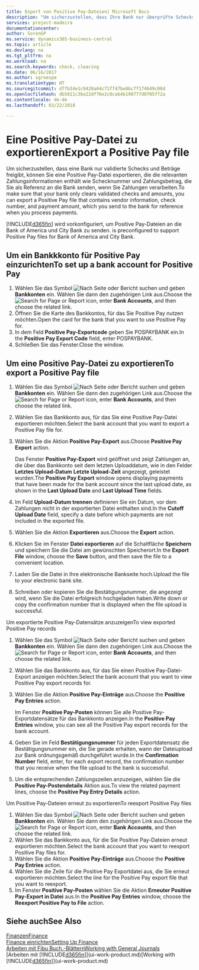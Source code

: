 ```yaml
---
title: Export von Positive Pay-Dateien| Microsoft Docs
description: "Um sicherzustellen, dass Ihre Bank nur überprüfte Schecks und Beträge freigibt, können Sie ihr eine Positive Pay Datei senden, die die Daten für Kreditoren, Schecks und Zahlungsinformationen enthält."
services: project-madeira
documentationcenter: 
author: SorenGP
ms.service: dynamics365-business-central
ms.topic: article
ms.devlang: na
ms.tgt_pltfrm: na
ms.workload: na
ms.search.keywords: check, clearing
ms.date: 06/16/2017
ms.author: sgroespe
ms.translationtype: HT
ms.sourcegitcommit: d7fb34e1c9428a64c71ff47be8bcff174649c00d
ms.openlocfilehash: db5811c3ba22df76e2c0cab4b190777d0705f72a
ms.contentlocale: de-de
ms.lasthandoff: 03/22/2018

---
```

# <a name="export-a-positive-pay-file"></a><span data-ttu-id="2b3b9-103">Eine Positive Pay-Datei zu exportieren</span><span class="sxs-lookup"><span data-stu-id="2b3b9-103">Export a Positive Pay file</span></span>
<span data-ttu-id="2b3b9-104">Um sicherzustellen, dass eine Bank nur validierte Schecks und Beträge freigibt, können Sie eine Positive Pay-Datei exportieren, die die relevanten Zahlungsinformationen enthält wie Schecknummer und Zahlungsbetrag, die Sie als Referenz an die Bank senden, wenn Sie Zahlungen verarbeiten.</span><span class="sxs-lookup"><span data-stu-id="2b3b9-104">To make sure that your bank only clears validated checks and amounts, you can export a Positive Pay file that contains vendor information, check number, and payment amount, which you send to the bank for reference when you process payments.</span></span>

[!INCLUDE[d365fin](includes/d365fin_md.md)]<span data-ttu-id="2b3b9-105"> wird vorkonfiguriert, um Positive Pay-Dateien an die Bank of America und City Bank zu senden.</span><span class="sxs-lookup"><span data-stu-id="2b3b9-105"> is preconfigured to support Positive Pay files for Bank of America and City Bank.</span></span>

## <a name="to-set-up-a-bank-account-for-positive-pay"></a><span data-ttu-id="2b3b9-106">Um ein Bankkkonto für Positive Pay einzurichten</span><span class="sxs-lookup"><span data-stu-id="2b3b9-106">To set up a bank account for Positive Pay</span></span>
1. <span data-ttu-id="2b3b9-107">Wählen Sie das Symbol ![Nach Seite oder Bericht suchen](media/ui-search/search_small.png "Nach Seite oder Bericht suchen") und geben **Bankkonten** ein. Wählen Sie dann den zugehörigen Link aus.</span><span class="sxs-lookup"><span data-stu-id="2b3b9-107">Choose the ![Search for Page or Report](media/ui-search/search_small.png "Search for Page or Report icon") icon, enter **Bank Accounts**, and then choose the related link.</span></span>
2. <span data-ttu-id="2b3b9-108">Öffnen Sie die Karte des Bankkontos, für das Sie Positive Pay nutzen möchten.</span><span class="sxs-lookup"><span data-stu-id="2b3b9-108">Open the card for the bank that you want to use Positive Pay for.</span></span>
3. <span data-ttu-id="2b3b9-109">In dem Feld **Positive Pay-Exportcode** geben Sie POSPAYBANK ein.</span><span class="sxs-lookup"><span data-stu-id="2b3b9-109">In the **Positive Pay Export Code** field, enter POSPAYBANK.</span></span>
4. <span data-ttu-id="2b3b9-110">Schließen Sie das Fenster.</span><span class="sxs-lookup"><span data-stu-id="2b3b9-110">Close the window.</span></span>

## <a name="to-export-a-positive-pay-file"></a><span data-ttu-id="2b3b9-111">Um eine Positive Pay-Datei zu exportieren</span><span class="sxs-lookup"><span data-stu-id="2b3b9-111">To export a Positive Pay file</span></span>
1. <span data-ttu-id="2b3b9-112">Wählen Sie das Symbol ![Nach Seite oder Bericht suchen](media/ui-search/search_small.png "Nach Seite oder Bericht suchen") und geben **Bankkonten** ein. Wählen Sie dann den zugehörigen Link aus.</span><span class="sxs-lookup"><span data-stu-id="2b3b9-112">Choose the ![Search for Page or Report](media/ui-search/search_small.png "Search for Page or Report icon") icon, enter **Bank Accounts**, and then choose the related link.</span></span>
2. <span data-ttu-id="2b3b9-113">Wählen Sie das Bankkonto aus, für das Sie eine Positive Pay-Datei exportieren möchten.</span><span class="sxs-lookup"><span data-stu-id="2b3b9-113">Select the bank account that you want to export a Positive Pay file for.</span></span>
3. <span data-ttu-id="2b3b9-114">Wählen Sie die Aktion **Positive Pay-Export** aus.</span><span class="sxs-lookup"><span data-stu-id="2b3b9-114">Choose **Positive Pay Export** action.</span></span>

    <span data-ttu-id="2b3b9-115">Das Fenster **Positive Pay-Export** wird geöffnet und zeigt Zahlungen an, die über das Bankkonto seit dem letzten Uploaddatum, wie in den Felder **Letztes Upload-Datum** **Letzte Upload-Zeit** angezeigt, geleistet wurden.</span><span class="sxs-lookup"><span data-stu-id="2b3b9-115">The **Positive Pay Export** window opens displaying payments that have been made for the bank account since the last upload date, as shown in the **Last Upload Date** and **Last Upload Time** fields.</span></span>
4. <span data-ttu-id="2b3b9-116">Im Feld **Upload-Datum trennen** definieren Sie ein Datum, vor dem Zahlungen nicht in der exportierten Datei enthalten sind.</span><span class="sxs-lookup"><span data-stu-id="2b3b9-116">In the **Cutoff Upload Date** field, specify a date before which payments are not included in the exported file.</span></span>
5. <span data-ttu-id="2b3b9-117">Wählen Sie die Aktion **Exportieren** aus.</span><span class="sxs-lookup"><span data-stu-id="2b3b9-117">Choose the **Export** action.</span></span>
6. <span data-ttu-id="2b3b9-118">Klicken Sie im Fenster **Datei exportieren** auf die Schaltfläche **Speichern** und speichern Sie die Datei am gewünschten Speicherort.</span><span class="sxs-lookup"><span data-stu-id="2b3b9-118">In the **Export File** window, choose the **Save** button, and then save the file to a convenient location.</span></span>
7. <span data-ttu-id="2b3b9-119">Laden Sie die Datei in Ihre elektronische Bankseite hoch.</span><span class="sxs-lookup"><span data-stu-id="2b3b9-119">Upload the file to your electronic bank site.</span></span>
8. <span data-ttu-id="2b3b9-120">Schreiben oder kopieren Sie die Bestätigungsnummer, die angezeigt wird, wenn Sie die Datei erfolgreich hochgeladen haben.</span><span class="sxs-lookup"><span data-stu-id="2b3b9-120">Write down or copy the confirmation number that is displayed when the file upload is successful.</span></span>

<span data-ttu-id="2b3b9-121">Um exportierte Positive Pay-Datensätze anzuzeigen</span><span class="sxs-lookup"><span data-stu-id="2b3b9-121">To view exported Positive Pay records</span></span>

1. <span data-ttu-id="2b3b9-122">Wählen Sie das Symbol ![Nach Seite oder Bericht suchen](media/ui-search/search_small.png "Nach Seite oder Bericht suchen") und geben **Bankkonten** ein. Wählen Sie dann den zugehörigen Link aus.</span><span class="sxs-lookup"><span data-stu-id="2b3b9-122">Choose the ![Search for Page or Report](media/ui-search/search_small.png "Search for Page or Report icon") icon, enter **Bank Accounts**, and then choose the related link.</span></span>
2. <span data-ttu-id="2b3b9-123">Wählen Sie das Bankkonto aus, für das Sie einen Positive Pay-Datei-Export anzeigen möchten.</span><span class="sxs-lookup"><span data-stu-id="2b3b9-123">Select the bank account that you want to view Positive Pay export records for.</span></span>
3. <span data-ttu-id="2b3b9-124">Wählen Sie die Aktion **Positive Pay-Einträge** aus.</span><span class="sxs-lookup"><span data-stu-id="2b3b9-124">Choose the **Positive Pay Entries** action.</span></span>

    <span data-ttu-id="2b3b9-125">Im Fenster **Positive Pay-Posten** können Sie alle Positive Pay-Exportdatensätze für das Bankkonto anzeigen.</span><span class="sxs-lookup"><span data-stu-id="2b3b9-125">In the **Positive Pay Entries** window, you can see all the Positive Pay export records for the bank account.</span></span>
4. <span data-ttu-id="2b3b9-126">Geben Sie im Feld **Bestätigungsnummer** für jeden Exportdatensatz die Bestätigungsnummer ein, die Sie gerade erhalten, wann der Dateiupload zur Bank ordnungsgemäß durchgeführt wurde.</span><span class="sxs-lookup"><span data-stu-id="2b3b9-126">In the **Confirmation Number** field, enter, for each export record, the confirmation number that you receive when the file upload to the bank is successful.</span></span>
5. <span data-ttu-id="2b3b9-127">Um die entsprechenden Zahlungszeilen anzuzeigen, wählen Sie die **Positive Pay-Postendetails** Aktion aus.</span><span class="sxs-lookup"><span data-stu-id="2b3b9-127">To view the related payment lines, choose the **Positive Pay Entry Details** action.</span></span>

<span data-ttu-id="2b3b9-128">Um Positive Pay-Dateien erneut zu exportieren</span><span class="sxs-lookup"><span data-stu-id="2b3b9-128">To reexport Positive Pay files</span></span>

1. <span data-ttu-id="2b3b9-129">Wählen Sie das Symbol ![Nach Seite oder Bericht suchen](media/ui-search/search_small.png "Nach Seite oder Bericht suchen") und geben **Bankkonten** ein. Wählen Sie dann den zugehörigen Link aus.</span><span class="sxs-lookup"><span data-stu-id="2b3b9-129">Choose the ![Search for Page or Report](media/ui-search/search_small.png "Search for Page or Report icon") icon, enter **Bank Accounts**, and then choose the related link.</span></span>
2. <span data-ttu-id="2b3b9-130">Wählen Sie das Bankkonto aus, für die Sie Positive Pay-Dateien erneut exportieren möchten.</span><span class="sxs-lookup"><span data-stu-id="2b3b9-130">Select the bank account that you want to reexport Positive Pay files for.</span></span>
3. <span data-ttu-id="2b3b9-131">Wählen Sie die Aktion **Positive Pay-Einträge** aus.</span><span class="sxs-lookup"><span data-stu-id="2b3b9-131">Choose the **Positive Pay Entries** action.</span></span>
4. <span data-ttu-id="2b3b9-132">Wählen Sie die Zeile für die Positive Pay Exportdatei aus, die Sie erneut exportieren möchten.</span><span class="sxs-lookup"><span data-stu-id="2b3b9-132">Select the line for the Positive Pay export file that you want to reexport.</span></span>
5. <span data-ttu-id="2b3b9-133">Im Fenster **Positive Pay-Posten** wählen Sie die Aktion **Erneuter Positive Pay-Export in Datei** aus.</span><span class="sxs-lookup"><span data-stu-id="2b3b9-133">In the **Positive Pay Entries** window, choose the **Reexport Positive Pay to File** action.</span></span>

## <a name="see-also"></a><span data-ttu-id="2b3b9-134">Siehe auch</span><span class="sxs-lookup"><span data-stu-id="2b3b9-134">See Also</span></span>
[<span data-ttu-id="2b3b9-135">Finanzen</span><span class="sxs-lookup"><span data-stu-id="2b3b9-135">Finance</span></span>](finance.md)  
[<span data-ttu-id="2b3b9-136">Finance einrichten</span><span class="sxs-lookup"><span data-stu-id="2b3b9-136">Setting Up Finance</span></span>](finance-setup-finance.md)  
[<span data-ttu-id="2b3b9-137">Arbeiten mit Fibu Buch.-Blättern</span><span class="sxs-lookup"><span data-stu-id="2b3b9-137">Working with General Journals</span></span>](ui-work-general-journals.md)  
<span data-ttu-id="2b3b9-138">[Arbeiten mit [!INCLUDE[d365fin](includes/d365fin_md.md)]](ui-work-product.md)</span><span class="sxs-lookup"><span data-stu-id="2b3b9-138">[Working with [!INCLUDE[d365fin](includes/d365fin_md.md)]](ui-work-product.md)</span></span>

